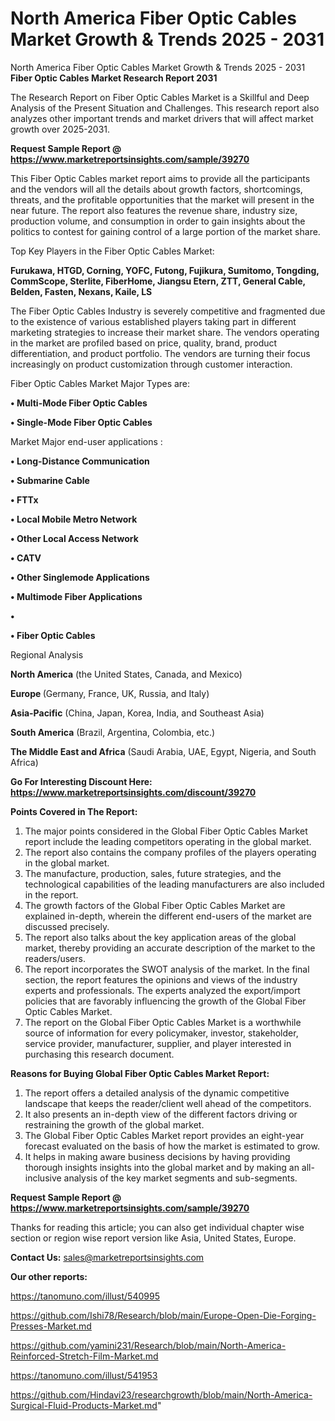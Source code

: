 # North America Fiber Optic Cables Market Growth & Trends 2025 - 2031
North America Fiber Optic Cables Market Growth & Trends 2025 - 2031
<strong>Fiber Optic Cables Market Research Report 2031</strong>

The Research Report on Fiber Optic Cables Market is a Skillful and Deep Analysis of the Present Situation and Challenges. This research report also analyzes other important trends and market drivers that will affect market growth over 2025-2031.

<strong>Request Sample Report @ <a href=https://www.marketreportsinsights.com/sample/39270>https://www.marketreportsinsights.com/sample/39270</a></strong>

This Fiber Optic Cables market report aims to provide all the participants and the vendors will all the details about growth factors, shortcomings, threats, and the profitable opportunities that the market will present in the near future. The report also features the revenue share, industry size, production volume, and consumption in order to gain insights about the politics to contest for gaining control of a large portion of the market share.

Top Key Players in the Fiber Optic Cables Market:

<strong>Furukawa, HTGD, Corning, YOFC, Futong, Fujikura, Sumitomo, Tongding, CommScope, Sterlite, FiberHome, Jiangsu Etern, ZTT, General Cable, Belden, Fasten, Nexans, Kaile, LS</strong>

The Fiber Optic Cables Industry is severely competitive and fragmented due to the existence of various established players taking part in different marketing strategies to increase their market share. The vendors operating in the market are profiled based on price, quality, brand, product differentiation, and product portfolio. The vendors are turning their focus increasingly on product customization through customer interaction.

Fiber Optic Cables Market Major Types are:

<strong>•  Multi-Mode Fiber Optic Cables

•  Single-Mode Fiber Optic Cables</strong>

Market Major end-user applications :

<strong>•  Long-Distance Communication

•  Submarine Cable

•  FTTx

•  Local Mobile Metro Network

•  Other Local Access Network

•  CATV

•  Other Singlemode Applications

•  Multimode Fiber Applications

•  

•  Fiber Optic Cables</strong>

Regional Analysis

</u><strong><b>North America</b></strong> (the United States, Canada, and Mexico)

<strong><b>Europe </b></strong>(Germany, France, UK, Russia, and Italy)

<strong><b>Asia-Pacific</b></strong> (China, Japan, Korea, India, and Southeast Asia)

<strong><b>South America</b></strong> (Brazil, Argentina, Colombia, etc.)

<strong><b>The Middle East and Africa</b></strong> (Saudi Arabia, UAE, Egypt, Nigeria, and South Africa)

<strong>Go For Interesting Discount Here: <a href=https://www.marketreportsinsights.com/discount/39270>https://www.marketreportsinsights.com/discount/39270</a></strong>

<strong>Points Covered in The Report:</strong>
<ol>
  <li>The major points considered in the Global Fiber Optic Cables Market report include the leading competitors operating in the global market.</li>
  <li>The report also contains the company profiles of the players operating in the global market.</li>
  <li>The manufacture, production, sales, future strategies, and the technological capabilities of the leading manufacturers are also included in the report.</li>
  <li>The growth factors of the Global Fiber Optic Cables Market are explained in-depth, wherein the different end-users of the market are discussed precisely.</li>
  <li>The report also talks about the key application areas of the global market, thereby providing an accurate description of the market to the readers/users.</li>
  <li>The report incorporates the SWOT analysis of the market. In the final section, the report features the opinions and views of the industry experts and professionals. The experts analyzed the export/import policies that are favorably influencing the growth of the Global Fiber Optic Cables Market.</li>
  <li>The report on the Global Fiber Optic Cables Market is a worthwhile source of information for every policymaker, investor, stakeholder, service provider, manufacturer, supplier, and player interested in purchasing this research document.</li>
</ol>
<strong>Reasons for Buying Global Fiber Optic Cables Market Report:</strong>

<ol>
  <li>The report offers a detailed analysis of the dynamic competitive landscape that keeps the reader/client well ahead of the competitors.</li>
  <li>It also presents an in-depth view of the different factors driving or restraining the growth of the global market.</li>
  <li>The Global Fiber Optic Cables Market report provides an eight-year forecast evaluated on the basis of how the market is estimated to grow.</li>
  <li>It helps in making aware business decisions by having providing thorough insights insights into the global market and by making an all-inclusive analysis of the key market segments and sub-segments.</li>
</ol>
<strong>Request Sample Report @ <a href=https://www.marketreportsinsights.com/sample/39270>https://www.marketreportsinsights.com/sample/39270</a></strong>


Thanks for reading this article; you can also get individual chapter wise section or region wise report version like Asia, United States, Europe.

<strong>Contact Us:</strong>
sales@marketreportsinsights.com

<strong>Our other reports:</strong>

<a href=https://tanomuno.com/illust/540995>https://tanomuno.com/illust/540995</a>

<a href=https://github.com/Ishi78/Research/blob/main/Europe-Open-Die-Forging-Presses-Market.md>https://github.com/Ishi78/Research/blob/main/Europe-Open-Die-Forging-Presses-Market.md</a>

<a href=https://github.com/yamini231/Research/blob/main/North-America-Reinforced-Stretch-Film-Market.md>https://github.com/yamini231/Research/blob/main/North-America-Reinforced-Stretch-Film-Market.md</a>

<a href=https://tanomuno.com/illust/541953>https://tanomuno.com/illust/541953</a>

<a href=https://github.com/Hindavi23/researchgrowth/blob/main/North-America-Surgical-Fluid-Products-Market.md>https://github.com/Hindavi23/researchgrowth/blob/main/North-America-Surgical-Fluid-Products-Market.md</a>"
